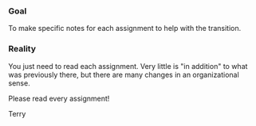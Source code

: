 ### Goal

To make specific notes for each assignment to help with the transition.

### Reality

You just need to read each assignment. Very little is "in addition" to what was previously there, but there are many changes in an organizational sense.

Please read every assignment!

Terry


